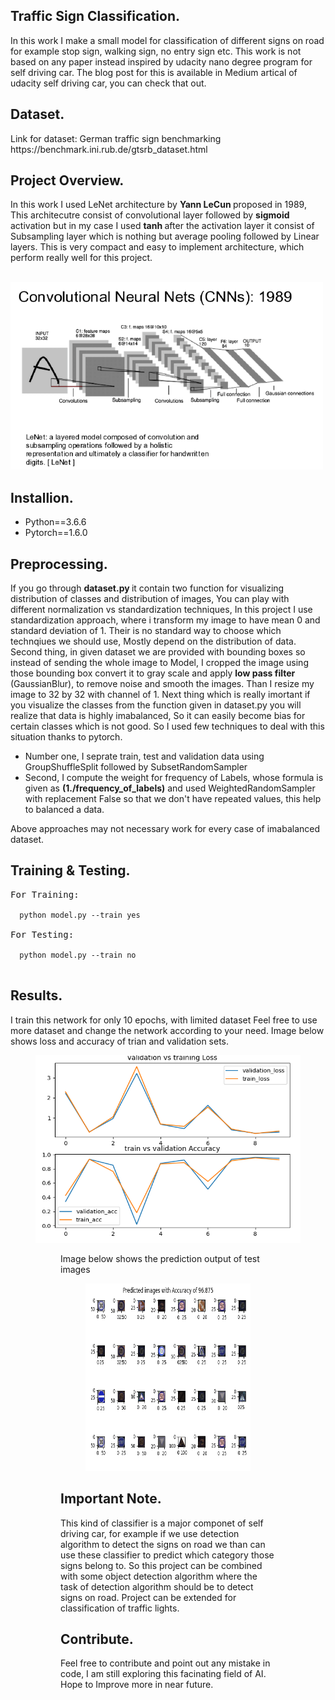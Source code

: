 <h2> Traffic Sign Classification. </h2>
<p>In this work I make a small model for classification of different signs on road for example stop sign, walking sign, no entry sign etc.
This work is not based on any paper instead inspired by udacity nano degree program for self driving car. The blog post for this is available in Medium artical of udacity self driving car, you can check that out. </p>
<h2> Dataset. </h2>
Link for dataset: German traffic sign benchmarking https://benchmark.ini.rub.de/gtsrb_dataset.html
<h2> Project Overview. </h2>
<p>In this work I used LeNet architecture by <b>Yann LeCun </b> proposed in 1989, This architecutre consist of convolutional layer followed by <b> sigmoid </b> activation but in my case I used <b> tanh </b> after the activation layer it consist of  Subsampling layer which is nothing but average pooling followed by Linear layers.
This is very compact and easy to implement architecture, which perform really well for this project.<p>
<br/>
<img src="lenet.png" height="300" width="500"/>
<h2> Installion. </h2>
  <ul>
  <li> Python==3.6.6</li>
  <li> Pytorch==1.6.0</li>
  </ul>
<h2> Preprocessing. </h2>
<p>If you go through <b> dataset.py </b> it contain two function for visualizing  distribution of classes and distribution of images, You can play with different normalization vs standardization techniques, In this project I use standardization approach, where i transform my image to have mean 0 and standard deviation of 1. Their is no standard way to choose which technqiues we should use, Mostly depend on the distribution of data. 
Second thing, in given dataset we are provided with bounding boxes so instead of sending the whole image to Model, I cropped the image using those bounding box convert it to gray scale and apply <b> low pass filter </b> (GaussianBlur), to remove noise and smooth the images. 
Than I resize my image to 32 by 32 with channel of 1. Next thing which is really imortant if you visualize the classes from the function given in dataset.py you will realize that data is highly imabalanced, So it can easily become bias for certain classes which is not good.
So I used few techniques to deal with this situation thanks to pytorch. 
<ul>
  <li> Number one, I seprate train, test and validation data using GroupShuffleSplit followed by SubsetRandomSampler </li>
  <li> Second, I compute the weight for frequency of Labels, whose formula is given as <b>(1./frequency_of_labels)</b> and used WeightedRandomSampler with replacement False so that we don't have repeated values, this help to balanced a data. </li>
</ul>
Above approaches may not necessary work for every case of imabalanced dataset.
</p>
<h2> Training & Testing. </h2>

<pre>
For Training:
<code>
  python model.py --train yes
</code>
For Testing:
<code>
  python model.py --train no
</code>
</pre>

<h2> Results. </h2>
<p>I train this network for only 10 epochs, with limited dataset Feel free to use more dataset and change the network according to your need. Image below shows loss and accuracy of trian and validation sets. 
<figure>
<img src="train_vs_val.png"  height="300" width="500"/>
<figure>
  </p>
<p> Image below shows the prediction output of test images 
    <figure>
    <img src="predictedImages.png" height="300" width="500"/>
  </figure>
</p>
  <h2> Important Note. </h2>
  This kind of classifier is a major componet of self driving car, for example if we use detection algorithm to detect the signs on road we than can use these classifier to predict which category those signs belong to. So this project can be combined with some object detection algorithm where the task of detection algorithm should be to detect signs on road. Project can be extended for classification of traffic lights.
  
  <h2> Contribute. </h2>
  Feel free to contribute and point out any mistake in code, I am still exploring this facinating field of AI. Hope to Improve more in near future.
